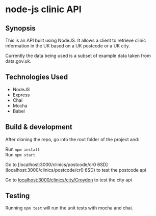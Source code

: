 # node-js clinic API

## Synopsis

This is an API built using NodeJS. It allows a client to retrieve clinic information in the UK based on a UK postcode or a UK city. 

Currently the data being used is a subset of example data taken from data.gov.uk.

## Technologies Used

* NodeJS
* Express
* Chai
* Mocha
* Babel

## Build & development

After cloning the repo, go into the root folder of the project and:

Run `npm install`<br>
Run `npm start`

Go to [localhost:3000/clinics/postcode/cr0 6SD](localhost:3000/clinics/postcode/cr0 6SD) to test the postcode api

Go to [localhost:3000/clinics/city/Croydon](localhost:3000/clinics/city/Croydon) to test the city api

## Testing

Running `npm test` will run the unit tests with mocha and chai.